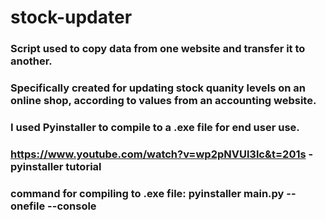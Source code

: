 # stock-updater
### Script used to copy data from one website and transfer it to another.
### Specifically created for updating stock quanity levels on an online shop, according to values from an accounting website.

### I used Pyinstaller to compile to a .exe file for end user use.
### https://www.youtube.com/watch?v=wp2pNVUl3lc&t=201s - pyinstaller tutorial  
### command for compiling to .exe file: pyinstaller main.py --onefile --console
